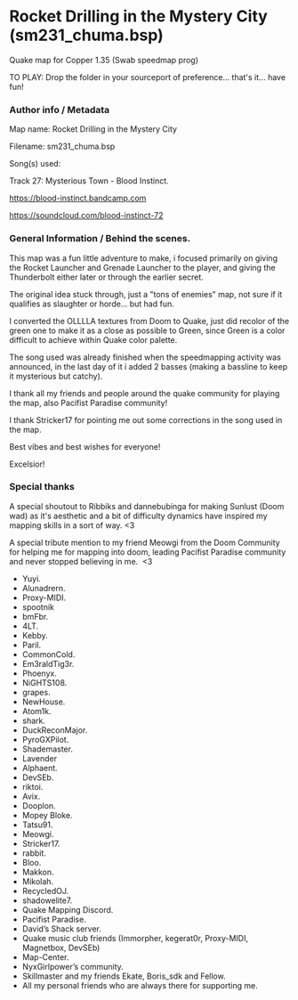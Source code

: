 # Rocket Drilling in the Mystery City (sm231_chuma.bsp)
Quake map for Copper 1.35 (Swab speedmap prog)


TO PLAY: Drop the folder in your sourceport of preference... that's it... have fun!

### Author info / Metadata

Map name: Rocket Drilling in the Mystery City 

Filename: sm231_chuma.bsp


Song(s) used: 

Track 27: Mysterious Town - Blood Instinct.

https://blood-instinct.bandcamp.com

https://soundcloud.com/blood-instinct-72


### General Information / Behind the scenes.

This map was a fun little adventure to make, i focused primarily on giving the Rocket Launcher and Grenade Launcher to the player, and giving the Thunderbolt either later or through the earlier secret.

The original idea stuck through, just a "tons of enemies" map, not sure if it qualifies as slaughter or horde... but had fun.

I converted the OLLLLA textures from Doom to Quake, just did recolor of the green one to make it as a close as possible to Green, since Green is a color difficult to achieve within Quake color palette.

The song used was already finished when the speedmapping activity was announced, in the last day of it i added 2 basses (making a bassline to keep it mysterious but catchy).

I thank all my friends and people around the quake community for playing the map, also Pacifist Paradise community!

I thank Stricker17 for pointing me out some corrections in the song used in the map.

Best vibes and best wishes for everyone!

Excelsior!


### Special thanks

A special shoutout to Ribbiks and dannebubinga for making Sunlust (Doom wad) as it's aesthetic and a bit of difficulty dynamics have inspired my mapping skills in a sort of way. <3

A special tribute mention to my friend Meowgi from the Doom Community for helping me for mapping into doom, leading Pacifist Paradise community and never stopped believing in me.  <3


- Yuyi.
- Alunadrern.
- Proxy-MIDI.
- spootnik
- bmFbr.
- 4LT.
- Kebby.
- Paril.
- CommonCold.
- Em3raldTig3r.
- Phoenyx.
- NiGHTS108.
- grapes.
- NewHouse.
- Atom1k.
- shark.
- DuckReconMajor.
- PyroGXPilot.
- Shademaster.
- Lavender
- Alphaent.
- DevSEb.
- riktoi.
- Avix.
- Dooplon.
- Mopey Bloke.
- Tatsu91.
- Meowgi.
- Stricker17.
- rabbit.
- Bloo.
- Makkon.
- Mikolah.
- RecycledOJ.
- shadowelite7.
- Quake Mapping Discord.
- Pacifist Paradise.
- David’s Shack server.
- Quake music club friends (Immorpher, kegerat0r, Proxy-MIDI, Magnetbox, DevSEb)
- Map-Center.
- NyxGirlpower’s community.
- Skillmaster and my friends Ekate, Boris_sdk and Fellow.
- All my personal friends who are always there for supporting me.
